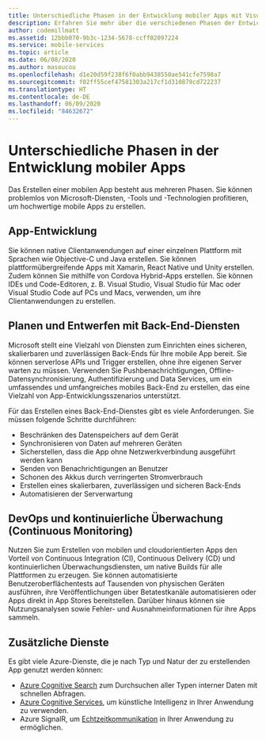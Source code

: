 ```yaml
---
title: Unterschiedliche Phasen in der Entwicklung mobiler Apps mit Visual Studio App Center und Azure-Diensten
description: Erfahren Sie mehr über die verschiedenen Phasen der Entwicklung mobiler Apps und darüber, wie Microsoft-Dienste wie Visual Studio App Center Ihnen helfen können, eine hochwertige mobile App zu erstellen.
author: codemillmatt
ms.assetid: 12bbb070-9b3c-1234-5678-ccff02097224
ms.service: mobile-services
ms.topic: article
ms.date: 06/08/2020
ms.author: masoucou
ms.openlocfilehash: d1e20d59f238f6f0abb9438550ae541cfe7598a7
ms.sourcegitcommit: f02ff55cef47581303a217cf1d310879cd722237
ms.translationtype: HT
ms.contentlocale: de-DE
ms.lasthandoff: 06/09/2020
ms.locfileid: "84632672"
---
```

# <a name="different-stages-in-mobile-application-development"></a>Unterschiedliche Phasen in der Entwicklung mobiler Apps

Das Erstellen einer mobilen App besteht aus mehreren Phasen. Sie können problemlos von Microsoft-Diensten, -Tools und -Technologien profitieren, um hochwertige mobile Apps zu erstellen.

## <a name="app-development"></a>App-Entwicklung

Sie können native Clientanwendungen auf einer einzelnen Plattform mit Sprachen wie Objective-C und Java erstellen. Sie können plattformübergreifende Apps mit Xamarin, React Native und Unity erstellen. Zudem können Sie mithilfe von Cordova Hybrid-Apps erstellen. Sie können IDEs und Code-Editoren, z. B. Visual Studio, Visual Studio für Mac oder Visual Studio Code auf PCs und Macs, verwenden, um ihre Clientanwendungen zu erstellen.

## <a name="plan-and-design-with-back-end-services"></a>Planen und Entwerfen mit Back-End-Diensten

Microsoft stellt eine Vielzahl von Diensten zum Einrichten eines sicheren, skalierbaren und zuverlässigen Back-Ends für Ihre mobile App bereit. Sie können serverlose APIs und Trigger erstellen, ohne ihre eigenen Server warten zu müssen. Verwenden Sie Pushbenachrichtigungen, Offline-Datensynchronisierung, Authentifizierung und Data Services, um ein umfassendes und umfangreiches mobiles Back-End zu erstellen, das eine Vielzahl von App-Entwicklungsszenarios unterstützt.

Für das Erstellen eines Back-End-Dienstes gibt es viele Anforderungen. Sie müssen folgende Schritte durchführen:

- Beschränken des Datenspeichers auf dem Gerät
- Synchronisieren von Daten auf mehreren Geräten
- Sicherstellen, dass die App ohne Netzwerkverbindung ausgeführt werden kann
- Senden von Benachrichtigungen an Benutzer
- Schonen des Akkus durch verringerten Stromverbrauch
- Erstellen eines skalierbaren, zuverlässigen und sicheren Back-Ends
- Automatisieren der Serverwartung

## <a name="devops-and-continuous-monitoring"></a>DevOps und kontinuierliche Überwachung (Continuous Monitoring)

Nutzen Sie zum Erstellen von mobilen und cloudorientierten Apps den Vorteil von Continuous Integration (CI), Continuous Delivery (CD) und kontinuierlichen Überwachungsdiensten, um native Builds für alle Plattformen zu erzeugen. Sie können automatisierte Benutzeroberflächentests auf Tausenden von physischen Geräten ausführen, ihre Veröffentlichungen über Betatestkanäle automatisieren oder Apps direkt in App Stores bereitstellen. Darüber hinaus können sie Nutzungsanalysen sowie Fehler- und Ausnahmeinformationen für ihre Apps sammeln.

## <a name="additional-services"></a>Zusätzliche Dienste

Es gibt viele Azure-Dienste, die je nach Typ und Natur der zu erstellenden App genutzt werden können:

- [Azure Cognitive Search](azure-search.md) zum Durchsuchen aller Typen interner Daten mit schnellen Abfragen.
- [Azure Cognitive Services](cognitive-services.md), um künstliche Intelligenz in Ihrer Anwendung zu verwenden.
- Azure SignalR, um [Echtzeitkommunikation](real-time-communication.md) in Ihrer Anwendung zu ermöglichen.
